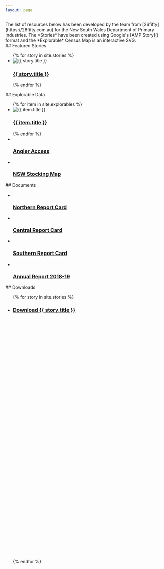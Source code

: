 ```yaml
---
layout: page
---
```

<section class="cards" markdown="1">
  The list of resources below has been developed by the team from [26fifty](https://26fifty.com.au) for the New South Wales Department of Primary Industries. The *Stories* have been created using Google's [AMP Story]() format and the *Explorable* Census Map is an interactive SVG.   
</section>

<section class="cards" markdown="1">
## Featured Stories

<ul >
{% for story in site.stories %}
  <li class="card">
    <div class="img">
      <img src="{{ story.slug | relative }}/poster-portrait.jpg" alt="{{ story.title }}">
    </div>
    <div class="text">
        <h3><a href="{{ site.baseurl }}{{ story.url }}">{{ story.title }}</a></h3>
    </div>
  </li>
  {% endfor %}
</ul>
</section>

<section  class="cards" markdown="1">
## Explorable Data
<ul class="x2">
  {% for item in site.explorables %}
  <li class="card">
    <div class="img">
      <img src="{{ site.baseurl }}/assets/fisheries/regions-poster-square.jpg" alt="{{ item.title }}">
    </div>
    <div class="text">
        <h3><a href="{{ site.baseurl }}{{ item.url }}">{{ item.title }}</a></h3>
    </div>
  </li>
  {% endfor %}

  <li class="card">
    <div class="img">
      <img src="{{ site.baseurl }}/assets/fisheries/angler-poster-square.jpg" alt="">
    </div>
    <div class="text">
        <h3><a href="https://www.angleraccessdev.dpi.nsw.gov.au/">Angler Access</a></h3>
    </div>
  </li>


  <li class="card">
    <div class="img">
      <img src="{{ site.baseurl }}/assets/fisheries/stocking-poster-square.jpg" alt="">
    </div>
    <div class="text">
        <h3><a href="https://www.dpi.nsw.gov.au/fishing/recreational/resources/stocking">NSW Stocking Map</a></h3>
    </div>
  </li>
</ul>

<!-- <iframe src="monitoring-overview/index.html" style="min-height:600px;min-width:48%;"></iframe>
<iframe src="report-cards/index.html" style="min-height:600px;min-width:48%;"></iframe> -->
</section>


<section  class="cards" markdown="1">
## Documents

<ul>
  <li class="card">
    <div class="img">
      <img src="{{ site.baseurl }}/assets/fisheries/northern.png" alt="">
    </div>
    <div class="text">
        <h3><a href="{{ site.baseurl }}/assets/docs/Report-Cards-2018-19-Northern.pdf">Northern Report Card</a></h3>
    </div>
  </li>
  <li class="card">
    <div class="img">
      <img src="{{ site.baseurl }}/assets/fisheries/central.png" alt="">
    </div>
    <div class="text">
        <h3><a href="{{ site.baseurl }}/assets/docs/Report-Cards-2018-19-Central.pdf">Central Report Card</a></h3>
    </div>
  </li>
  <li class="card">
    <div class="img">
      <img src="{{ site.baseurl }}/assets/fisheries/southern.png" alt="">
    </div>
    <div class="text">
        <h3><a href="{ site.baseurl }}/assets/docs/Report-Cards-2018-19-Southern.pdf">Southern Report Card</a></h3>
    </div>
  </li>
  <li class="card">
    <div class="img">
      <img src="{{ site.baseurl }}/assets/fisheries/report-cover.jpg" alt="">
    </div>
    <div class="text">
        <h3><a href="{{ site.baseurl }}/assets/docs/Annual-Report-Card-Document.pdf">Annual Report 2018-19</a></h3>
    </div>
  </li>

</ul>

<!--
Filter stories by topic:
<div class="fish-group">
<button>Trout</button><button>Murray Cod</button><button>Golden Perch</button><button>Australian Bass</button>
</div>

<div class="region-group">
<button>North</button><button>Central</button><button>South</button>
</div>
-->
</section>

<section  class="cards" markdown="1">
## Downloads

<ul class="x2">
{% for story in site.stories %}
  <li class="card" style="height: 20vh;">
    <div class="text">
        <h3><a href="{{ site.baseurl }}/zips/{{ story.slug }}.zip">Download {{ story.title }}</a></h3>
    </div>
  </li>
  {% endfor %}
</ul>

</section>
